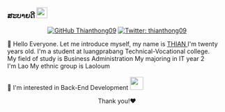 ### ສະບາຍດີ <img src="https://media.giphy.com/media/hvRJCLFzcasrR4ia7z/giphy.gif" width="25px">

<div align='center'>

[![GitHub Thianthong09](https://img.shields.io/github/followers/Thianthong09?label=follow&style=social)](https://github.com/Thianthong09)
[![Twitter: thianthong09](https://img.shields.io/twitter/follow/thianthong09?style=social)](https://twitter.com/thianthong09)

</div>


👋 Hello Everyone. Let me introduce myself, my name is <a href="https://www.facebook.com/thian.thong.09/"> THIAN </a>
I'm twenty years old. I'm a student at luangprabang Technical-Vocational college.<br>
My field of study is Business Administration My majoring in IT year 2 <br> I'm Lao My ethnic group is Laoloum <br><br>
👀 I'm interested in Back-End Development  <img src="https://media.giphy.com/media/WUlplcMpOCEmTGBtBW/giphy.gif" width="30"><br/>


<div align='center'>
    Thank you!❤️
</div>
